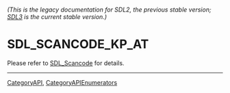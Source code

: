###### (This is the legacy documentation for SDL2, the previous stable version; [SDL3](https://wiki.libsdl.org/SDL3/) is the current stable version.)
# SDL_SCANCODE_KP_AT

Please refer to [SDL_Scancode](SDL_Scancode) for details.

----
[CategoryAPI](CategoryAPI), [CategoryAPIEnumerators](CategoryAPIEnumerators)

